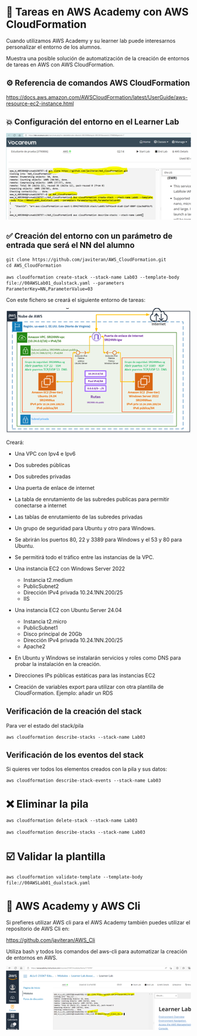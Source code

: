 # :dizzy: Tareas en AWS Academy con AWS CloudFormation

Cuando utilizamos AWS Academy y su learner lab puede interesarnos personalizar el entorno de los alumnos.

Muestra una posible solución de automatización de la creación de entornos de tareas en AWS con AWS CloudFormation.

## :gear: Referencia de comandos AWS CloudFormation

https://docs.aws.amazon.com/AWSCloudFormation/latest/UserGuide/aws-resource-ec2-instance.html

## :collision: Configuración del entorno en el Learner Lab

![AWS_Academy_Cloudformation.PNG](imagenes/AWS_Academy_Cloudformation.PNG)


## :white_check_mark: Creación del entorno con un parámetro de entrada que será el NN del alumno

```git
git clone https://github.com/javiteran/AWS_CloudFormation.git
cd AWS_CloudFormation

aws cloudformation create-stack --stack-name Lab03 --template-body file://00AWSLab01_dualstack.yaml --parameters ParameterKey=NN,ParameterValue=03
```

Con este fichero se creará el siguiente entorno de tareas:

![00AWSCrearVPC_EC2Win_Ubu.PNG](imagenes/00AWSCrearVPC_EC2Win_Ubu.PNG)

Creará:

* Una VPC con Ipv4 e Ipv6
* Dos subredes públicas
* Dos subredes privadas
* Una puerta de enlace de internet
* La tabla de enrutamiento de las subredes publicas para permitir conectarse a internet
* Las tablas de enrutamiento de las subredes privadas
* Un grupo de seguridad para Ubuntu y otro para Windows.
* Se abrirán los puertos 80, 22 y 3389 para Windows y el 53 y 80  para Ubuntu.
* Se permitirá todo el tráfico entre las instancias de la VPC.
* Una instancia EC2 con Windows Server 2022 
  * Instancia t2.medium
  * PublicSubnet2
  * Dirección IPv4 privada 10.24.1NN.200/25
  * IIS

* Una instancia EC2 con Ubuntu Server 24.04 
  * Instancia t2.micro
  * PublicSubnet1
  * Disco principal de 20Gb
  * Dirección IPv4 privada 10.24.1NN.200/25
  * Apache2
* En Ubuntu y Windows se instalarán servicios y roles como DNS para probar la instalación en la creación.
* Direcciones IPs públicas estáticas para las instancias EC2

* Creación de variables export para utilizar con otra plantilla de CloudFormation. Ejemplo: añadir un RDS

## Verificación de la creación del stack

Para ver el estado del stack/pila

```aws-cli
aws cloudformation describe-stacks --stack-name Lab03

```

## Verificación de los eventos del stack
Si quieres ver todos los elementos creados con la pila y sus datos:

```aws-cli
aws cloudformation describe-stack-events --stack-name Lab03
```

# :x: Eliminar la pila

```aws-cli
aws cloudformation delete-stack --stack-name Lab03

aws cloudformation describe-stacks --stack-name Lab03
```

# :ballot_box_with_check: Validar la plantilla

```aws-cli
aws cloudformation validate-template --template-body file://00AWSLab01_dualstack.yaml
```


# :trident: AWS Academy y AWS Cli

Si prefieres utilizar AWS cli para el AWS Academy también puedes utilizar el repositorio de AWS Cli en:

https://github.com/javiteran/AWS_Cli

Utiliza bash y todos los comandos del aws-cli para automatizar la creación de entornos en AWS.

![ConfigurarEntornoLearnerLab.PNG](imagenes/ConfigurarEntornoLearnerLab.PNG)
